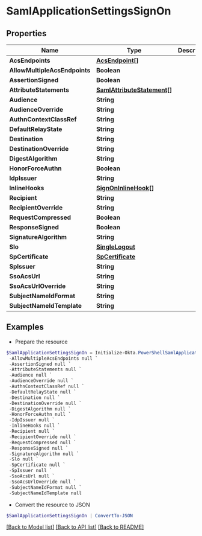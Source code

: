 # SamlApplicationSettingsSignOn
## Properties

Name | Type | Description | Notes
------------ | ------------- | ------------- | -------------
**AcsEndpoints** | [**AcsEndpoint[]**](AcsEndpoint.md) |  | [optional] 
**AllowMultipleAcsEndpoints** | **Boolean** |  | [optional] 
**AssertionSigned** | **Boolean** |  | [optional] 
**AttributeStatements** | [**SamlAttributeStatement[]**](SamlAttributeStatement.md) |  | [optional] 
**Audience** | **String** |  | [optional] 
**AudienceOverride** | **String** |  | [optional] 
**AuthnContextClassRef** | **String** |  | [optional] 
**DefaultRelayState** | **String** |  | [optional] 
**Destination** | **String** |  | [optional] 
**DestinationOverride** | **String** |  | [optional] 
**DigestAlgorithm** | **String** |  | [optional] 
**HonorForceAuthn** | **Boolean** |  | [optional] 
**IdpIssuer** | **String** |  | [optional] 
**InlineHooks** | [**SignOnInlineHook[]**](SignOnInlineHook.md) |  | [optional] 
**Recipient** | **String** |  | [optional] 
**RecipientOverride** | **String** |  | [optional] 
**RequestCompressed** | **Boolean** |  | [optional] 
**ResponseSigned** | **Boolean** |  | [optional] 
**SignatureAlgorithm** | **String** |  | [optional] 
**Slo** | [**SingleLogout**](SingleLogout.md) |  | [optional] 
**SpCertificate** | [**SpCertificate**](SpCertificate.md) |  | [optional] 
**SpIssuer** | **String** |  | [optional] 
**SsoAcsUrl** | **String** |  | [optional] 
**SsoAcsUrlOverride** | **String** |  | [optional] 
**SubjectNameIdFormat** | **String** |  | [optional] 
**SubjectNameIdTemplate** | **String** |  | [optional] 

## Examples

- Prepare the resource
```powershell
$SamlApplicationSettingsSignOn = Initialize-Okta.PowerShellSamlApplicationSettingsSignOn  -AcsEndpoints null `
 -AllowMultipleAcsEndpoints null `
 -AssertionSigned null `
 -AttributeStatements null `
 -Audience null `
 -AudienceOverride null `
 -AuthnContextClassRef null `
 -DefaultRelayState null `
 -Destination null `
 -DestinationOverride null `
 -DigestAlgorithm null `
 -HonorForceAuthn null `
 -IdpIssuer null `
 -InlineHooks null `
 -Recipient null `
 -RecipientOverride null `
 -RequestCompressed null `
 -ResponseSigned null `
 -SignatureAlgorithm null `
 -Slo null `
 -SpCertificate null `
 -SpIssuer null `
 -SsoAcsUrl null `
 -SsoAcsUrlOverride null `
 -SubjectNameIdFormat null `
 -SubjectNameIdTemplate null
```

- Convert the resource to JSON
```powershell
$SamlApplicationSettingsSignOn | ConvertTo-JSON
```

[[Back to Model list]](../README.md#documentation-for-models) [[Back to API list]](../README.md#documentation-for-api-endpoints) [[Back to README]](../README.md)

